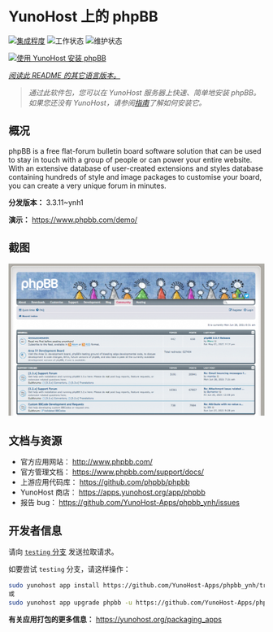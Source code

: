 <!--
注意：此 README 由 <https://github.com/YunoHost/apps/tree/master/tools/readme_generator> 自动生成
请勿手动编辑。
-->

# YunoHost 上的 phpBB

[![集成程度](https://dash.yunohost.org/integration/phpbb.svg)](https://ci-apps.yunohost.org/ci/apps/phpbb/) ![工作状态](https://ci-apps.yunohost.org/ci/badges/phpbb.status.svg) ![维护状态](https://ci-apps.yunohost.org/ci/badges/phpbb.maintain.svg)

[![使用 YunoHost 安装 phpBB](https://install-app.yunohost.org/install-with-yunohost.svg)](https://install-app.yunohost.org/?app=phpbb)

*[阅读此 README 的其它语言版本。](./ALL_README.md)*

> *通过此软件包，您可以在 YunoHost 服务器上快速、简单地安装 phpBB。*  
> *如果您还没有 YunoHost，请参阅[指南](https://yunohost.org/install)了解如何安装它。*

## 概况

phpBB is a free flat-forum bulletin board software solution that can be used to stay in touch with a group of people or can power your entire website. With an extensive database of user-created extensions and styles database containing hundreds of style and image packages to customise your board, you can create a very unique forum in minutes.


**分发版本：** 3.3.11~ynh1

**演示：** <https://www.phpbb.com/demo/>

## 截图

![phpBB 的截图](./doc/screenshots/screenshot.png)

## 文档与资源

- 官方应用网站： <http://www.phpbb.com/>
- 官方管理文档： <https://www.phpbb.com/support/docs/>
- 上游应用代码库： <https://github.com/phpbb/phpbb>
- YunoHost 商店： <https://apps.yunohost.org/app/phpbb>
- 报告 bug： <https://github.com/YunoHost-Apps/phpbb_ynh/issues>

## 开发者信息

请向 [`testing` 分支](https://github.com/YunoHost-Apps/phpbb_ynh/tree/testing) 发送拉取请求。

如要尝试 `testing` 分支，请这样操作：

```bash
sudo yunohost app install https://github.com/YunoHost-Apps/phpbb_ynh/tree/testing --debug
或
sudo yunohost app upgrade phpbb -u https://github.com/YunoHost-Apps/phpbb_ynh/tree/testing --debug
```

**有关应用打包的更多信息：** <https://yunohost.org/packaging_apps>
